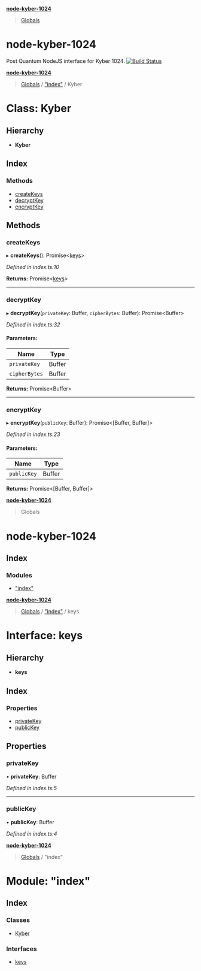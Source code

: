 
<a name="readmemd"></a>

**[node-kyber-1024](#readmemd)**

> [Globals](#globalsmd)

# node-kyber-1024
Post Quantum NodeJS interface for Kyber 1024.
[![Build Status](https://travis-ci.com/aellison5505/node-kyber-1024.svg?branch=main)](https://travis-ci.com/aellison5505/node-kyber-1024)


<a name="classes_index_kybermd"></a>

**[node-kyber-1024](#readmemd)**

> [Globals](#globalsmd) / ["index"](#modules_index_md) / Kyber

# Class: Kyber

## Hierarchy

* **Kyber**

## Index

### Methods

* [createKeys](#createkeys)
* [decryptKey](#decryptkey)
* [encryptKey](#encryptkey)

## Methods

### createKeys

▸ **createKeys**(): Promise\<[keys](#interfaces_index_keysmd)>

*Defined in index.ts:10*

**Returns:** Promise\<[keys](#interfaces_index_keysmd)>

___

### decryptKey

▸ **decryptKey**(`privateKey`: Buffer, `cipherBytes`: Buffer): Promise\<Buffer>

*Defined in index.ts:32*

#### Parameters:

Name | Type |
------ | ------ |
`privateKey` | Buffer |
`cipherBytes` | Buffer |

**Returns:** Promise\<Buffer>

___

### encryptKey

▸ **encryptKey**(`publicKey`: Buffer): Promise\<[Buffer, Buffer]>

*Defined in index.ts:23*

#### Parameters:

Name | Type |
------ | ------ |
`publicKey` | Buffer |

**Returns:** Promise\<[Buffer, Buffer]>


<a name="globalsmd"></a>

**[node-kyber-1024](#readmemd)**

> Globals

# node-kyber-1024

## Index

### Modules

* ["index"](#modules_index_md)


<a name="interfaces_index_keysmd"></a>

**[node-kyber-1024](#readmemd)**

> [Globals](#globalsmd) / ["index"](#modules_index_md) / keys

# Interface: keys

## Hierarchy

* **keys**

## Index

### Properties

* [privateKey](#privatekey)
* [publicKey](#publickey)

## Properties

### privateKey

•  **privateKey**: Buffer

*Defined in index.ts:5*

___

### publicKey

•  **publicKey**: Buffer

*Defined in index.ts:4*


<a name="modules_index_md"></a>

**[node-kyber-1024](#readmemd)**

> [Globals](#globalsmd) / "index"

# Module: "index"

## Index

### Classes

* [Kyber](#classes_index_kybermd)

### Interfaces

* [keys](#interfaces_index_keysmd)
